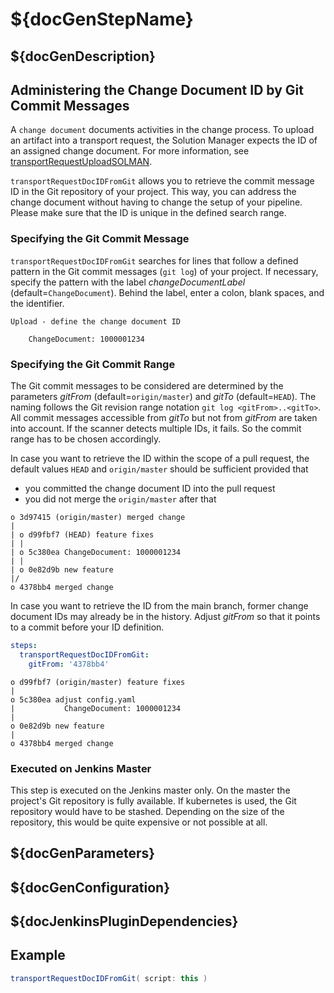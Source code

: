 # ${docGenStepName}

## ${docGenDescription}

## Administering the Change Document ID by Git Commit Messages

A `change document` documents activities in the change process.
To upload an artifact into a transport request, the Solution Manager expects the ID of an assigned change document. For more information, see [transportRequestUploadSOLMAN](transportRequestUploadSOLMAN.md).

`transportRequestDocIDFromGit` allows you to retrieve the commit message ID in the Git repository of your project. This way, you can address the change document without having to change the setup of your pipeline.
Please make sure that the ID is unique in the defined search range.

### Specifying the Git Commit Message

`transportRequestDocIDFromGit` searches for lines that follow a defined pattern in the Git commit messages (`git log`) of your project.
If necessary, specify the pattern with the label _changeDocumentLabel_ (default=`ChangeDocument`).
Behind the label, enter a colon, blank spaces, and the identifier.

```
Upload - define the change document ID

    ChangeDocument: 1000001234
```

### Specifying the Git Commit Range

The Git commit messages to be considered are determined by the parameters _gitFrom_ (default=`origin/master`) and _gitTo_ (default=`HEAD`).
The naming follows the Git revision range notation `git log <gitFrom>..<gitTo>`.
All commit messages accessible from _gitTo_ but not from _gitFrom_ are taken into account.
If the scanner detects multiple IDs, it fails. So the commit range has to be chosen accordingly.

In case you want to retrieve the ID within the scope of a pull request, the default values `HEAD` and `origin/master` should be sufficient provided that

* you committed the change document ID into the pull request
* you did not merge the `origin/master` after that

```
o 3d97415 (origin/master) merged change
|
| o d99fbf7 (HEAD) feature fixes
| |
| o 5c380ea ChangeDocument: 1000001234
| |
| o 0e82d9b new feature
|/
o 4378bb4 merged change 

```

In case you want to retrieve the ID from the main branch, former change document IDs may already be in the history.
Adjust _gitFrom_ so that it points to a commit before your ID definition.

```yaml
steps:
  transportRequestDocIDFromGit:
    gitFrom: '4378bb4'
```

```
o d99fbf7 (origin/master) feature fixes
|
o 5c380ea adjust config.yaml
|           ChangeDocument: 1000001234
|
o 0e82d9b new feature
|
o 4378bb4 merged change 

```

### Executed on Jenkins Master

This step is executed on the Jenkins master only. On the master the project's Git repository is fully available. If kubernetes is used, the Git repository would have to be stashed. Depending on the size of the repository, this would be quite expensive or not possible at all.

## ${docGenParameters}

## ${docGenConfiguration}

## ${docJenkinsPluginDependencies}

## Example

```groovy
transportRequestDocIDFromGit( script: this )
```
